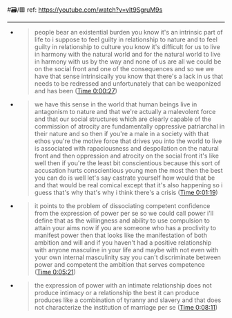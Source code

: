 #🗃/🟥 
ref: 
https://youtube.com/watch?v=vIt9SgruM9s

---

- > people bear an existential burden you know it's an intrinsic part of life to i suppose to feel guilty in relationship to nature and to feel guilty in relationship to culture you know it's difficult for us to live in harmony with the natural world and for the natural world to live in harmony with us by the way and none of us are all we could be on the social front and one of the consequences and so we we have that sense intrinsically you know that there's a lack in us that needs to be redressed and unfortunately that can be weaponized and has been ([Time 0:00:27](https://annotate.tv/watch/62d815ec5ea5260009a3b1cd?annotationId=62d8161e5ea5260009a3b342))
- > we have this sense in the world that human beings live in antagonism to nature and that we're actually a malevolent force and that our social structures which are clearly capable of the commission of atrocity are fundamentally oppressive patriarchal in their nature and so then if you're a male in a society with that ethos you're the motive force that drives you into the world to live is associated with rapaciousness and despoilation on the natural front and then oppression and atrocity on the social front it's like well then if you're the least bit conscientious because this sort of accusation hurts conscientious young men the most then the best you can do is well let's say castrate yourself how would that be and that would be real comical except that it's also happening so i guess that's why that's why i think there's a crisis ([Time 0:01:19](https://annotate.tv/watch/62d815ec5ea5260009a3b1cd?annotationId=62d816550bd2e900098b6d66))
- > it points to the problem of dissociating competent confidence from the expression of power per se so we could call power i'll define that as the willingness and ability to use compulsion to attain your aims now if you are someone who has a proclivity to manifest power then that looks like the manifestation of both ambition and will and if you haven't had a positive relationship with anyone masculine in your life and maybe with not even with your own internal masculinity say you can't discriminate between power and competent the ambition that serves competence ([Time 0:05:21](https://annotate.tv/watch/62d815ec5ea5260009a3b1cd?annotationId=62d816e10bd2e900098b6d67))
- > the expression of power with an intimate relationship does not produce intimacy or a relationship the best it can produce produces like a combination of tyranny and slavery and that does not characterize the institution of marriage per se ([Time 0:08:11](https://annotate.tv/watch/62d815ec5ea5260009a3b1cd?annotationId=62d8174e0bd2e900098b6d69))
